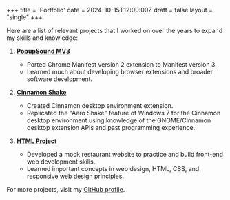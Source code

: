 +++
title = 'Portfolio'
date = 2024-10-15T12:00:00Z
draft = false
layout = "single"
+++

Here are a list of relevant projects that I worked on over the years to expand my skills and knowledge:

1. **[PopupSound MV3](https://github.com/dazzletune/PopupSound-MV3)**
   - Ported Chrome Manifest version 2 extension to Manifest version 3.
   - Learned much about developing browser extensions and broader software development.

2. **[Cinnamon Shake](https://github.com/dazzletune/cinnamon-shake)**
   - Created Cinnamon desktop environment extension.
   - Replicated the "Aero Shake" feature of Windows 7 for the Cinnamon desktop environment using knowledge of the GNOME/Cinnamon desktop extension APIs and past programming experience.

3. **[HTML Project](https://github.com/dazzletune/HTMLProject)**
   - Developed a mock restaurant website to practice and build front-end web development skills.
   - Learned important concepts in web design, HTML, CSS, and responsive web design principles.

For more projects, visit my [GitHub profile](https://github.com/dazzletune).
